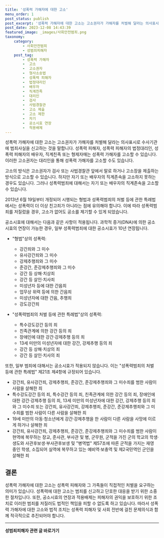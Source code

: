 ```yaml
---
title: '성폭력 가해자에 대한 고소'
menu_order: 1
post_status: publish
post_excerpt: '성폭력 가해자에 대한 고소는 고소권자가 가해자를 처벌해 달라는 의사표시로 수사기관에 범죄사실을 신고하는 것을 말합니다. 성폭력 피해자, 성폭력 피해자의 법정대리인, 성폭력 피해자의 배우자, 직계친족 또는 형제자매는 성폭력 가해자를 고소할 수 있습니다. 이러한 고소권자는 대리인을 통해 성폭력 가해자를 고소할 수도 있습니다.'
post_date: 2023-12-08 14:43:39
featured_image: _images/사회안전범죄.png
taxonomy:
    category:
        - 사회안전범죄
        - 성범죄피해자
    post_tag:
        - 성폭력 가해자
        -  고소
        -  고소권자
        -  형사소송법
        -  성폭력 피해자
        -  법정대리인
        -  배우자
        -  직계친족
        -  대리인
        -  검사
        -  사법경찰관
        -  고소 제출
        -  고소 제한
        -  자기
        -  공소시효 연장
        -  적용배제
---
```



성폭력 가해자에 대한 고소는 고소권자가 가해자를 처벌해 달라는 의사표시로 수사기관에 범죄사실을 신고하는 것을 말합니다. 성폭력 피해자, 성폭력 피해자의 법정대리인, 성폭력 피해자의 배우자, 직계친족 또는 형제자매는 성폭력 가해자를 고소할 수 있습니다. 이러한 고소권자는 대리인을 통해 성폭력 가해자를 고소할 수도 있습니다.

고소의 방식은 고소권자가 검사 또는 사법경찰관 앞에서 말로 하거나 고소장을 제출하는 방식으로 고소할 수 있습니다. 하지만 자기 또는 배우자의 직계존속을 고소하지 못하는 경우도 있습니다. 그러나 성폭력범죄에 대해서는 자기 또는 배우자의 직계존속을 고소할 수 있습니다.

2013년 6월 19일부터 개정되어 시행되는 형법과 성폭력범죄의 처벌 등에 관한 특례법에서는 성폭력이 더 이상 친고죄가 아니라는 점에 유의해야 합니다. 이에 따라 성폭력범죄를 저질렀을 경우, 고소가 없어도 공소를 제기할 수 있게 되었습니다.

공소시효에 대해서는 다음과 같은 사항이 적용됩니다. 과학적 증거(DNA)에 의한 공소시효의 연장이 가능한 경우, 일부 성폭력범죄에 대한 공소시효가 10년 연장됩니다.

- "형법"상의 성폭력:
  - 강간죄와 그 미수
  - 유사강간죄와 그 미수
  - 강제추행죄와 그 미수
  - 준강간, 준강제추행죄와 그 미수
  - 강간 등 상해·치상죄
  - 강간 등 살인·치사죄
  - 미성년자 등에 대한 간음죄
  - 업무상 위력 등에 의한 간음죄
  - 미성년자에 대한 간음, 추행죄
  - 강도강간죄
  
- "성폭력범죄의 처벌 등에 관한 특례법"상의 성폭력:
  - 특수강도강간 등의 죄
  - 친족관계에 의한 강간 등의 죄
  - 장애인에 대한 강간·강제추행 등의 죄
  - 13세 미만의 미성년자에 대한 강간, 강제추행 등의 죄
  - 강간 등 상해·치상의 죄
  - 강간 등 살인·치사의 죄

또한, 일부 범죄에 대해서는 공소시효가 적용되지 않습니다. 이는 "성폭력범죄의 처벌 등에 관한 특례법" 제21조 제4항에 규정되어 있습니다.

- 강간죄, 유사강간죄, 강제추행죄, 준강간, 준강제추행죄와 그 미수죄를 범한 사람이 사람을 살해한 죄
- 특수강도강간 등의 죄, 특수강간 등의 죄, 친족관계에 의한 강간 등의 죄, 장애인에 대한 강간·강제추행 등의 죄, 13세 미만의 미성년자에 대한 강간, 강제추행 등의 죄와 그 미수죄 또는 강간죄, 유사강간죄, 강제추행죄, 준강간, 준강제추행죄와 그 미수죄를 범한 사람이 다른 사람을 살해한 죄
- 19세 미만의 아동·청소년에게 강간·강제추행을 한 사람이 다른 사람을 사망에 이르게 하거나 살해한 죄
- 강간죄, 유사강간죄, 강제추행죄, 준강간, 준강제추행죄와 그 미수죄를 범한 사람이 현역에 복무하는 장교, 준사관, 부사관 및 병, 군무원, 군적을 가진 군의 학교의 학생·생도와 사관후보생·부사관후보생 및 "병역법" 제57조에 따른 군적을 가지는 재영 중인 학생, 소집되어 실역에 복무하고 있는 예비역·보충역 및 제2국민역인 군인을 살해한 죄

## 결론

성폭력 가해자에 대한 고소는 성폭력 피해자와 그 가족들이 직접적인 처벌을 요구하는 의미가 있습니다. 성폭력에 대한 고소는 범죄를 신고하고 단호한 대응을 받기 위한 소중한 절차입니다. 또한, 공소시효의 연장과 적용배제는 피해자의 권익을 보호하기 위한 조치로 이러한 범죄를 저질러도 법적인 책임을 피할 수 없도록 하고 있습니다. 따라서 성폭력 가해자에 대한 고소와 법적 조치는 성폭력 피해자 및 사회 전반에 걸친 문제의식과 함께 적극적으로 추진되어야 합니다.
<!-- wp:separator -->
<hr class="wp-block-separator has-alpha-channel-opacity"/>
<!-- /wp:separator -->

<!-- wp:group {"backgroundColor":"base","layout":{"type":"constrained"}} -->
<div class="wp-block-group has-base-background-color has-background"><!-- wp:paragraph {"align":"center","fontSize":"medium"} -->
<p class="has-text-align-center has-large-font-size"><strong>성범죄피해자 관련 글 바로가기</strong></p>
<!-- /wp:paragraph -->


<!-- wp:latest-posts
{"categories":[{"id":30925,"count":19,"description":"","link":"https://uknowlaw.com/category/%ec%84%b1%eb%b2%94%ec%a3%84%ed%94%bc%ed%95%b4%ec%9e%90/","name":"성범죄피해자","slug":"성범죄피해자","taxonomy":"category","parent":0,"meta":[],"_links":{"self":[{"href":"https://uknowlaw.com/wp-json/wp/v2/categories/30925"}],"collection":[{"href":"https://uknowlaw.com/wp-json/wp/v2/categories"}],"about":[{"href":"https://uknowlaw.com/wp-json/wp/v2/taxonomies/category"}],"wp:post_type":[{"href":"https://uknowlaw.com/wp-json/wp/v2/posts?categories=30925"}],"curies":[{"name":"wp","href":"https://api.w.org/{rel}","templated":true}]}}],"postsToShow":100,"excerptLength":28,"postLayout":"grid","columns":2,"featuredImageAlign":"left","featuredImageSizeSlug":"large","fontSize":"small"} /--></div>
<!-- /wp:group -->